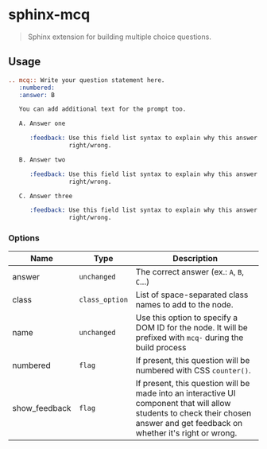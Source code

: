 # sphinx-mcq

> Sphinx extension for building multiple choice questions.

## Usage

```rst
.. mcq:: Write your question statement here.
   :numbered:
   :answer: B

   You can add additional text for the prompt too.

   A. Answer one

      :feedback: Use this field list syntax to explain why this answer is
                 right/wrong.

   B. Answer two

      :feedback: Use this field list syntax to explain why this answer is
                 right/wrong.

   C. Answer three

      :feedback: Use this field list syntax to explain why this answer is
                 right/wrong.
```

### Options

| Name          | Type           | Description                                                                                                                                                                    |
| ------------- | -------------- | ------------------------------------------------------------------------------------------------------------------------------------------------------------------------------ |
| answer        | `unchanged`    | The correct answer (ex.: `A`, `B`, `C`...)                                                                                                                                     |
| class         | `class_option` | List of space-separated class names to add to the node.                                                                                                                        |
| name          | `unchanged`    | Use this option to specify a DOM ID for the node. It will be prefixed with `mcq-` during the build process                                                                     |
| numbered      | `flag`         | If present, this question will be numbered with CSS `counter()`.                                                                                                               |
| show_feedback | `flag`         | If present, this question will be made into an interactive UI component that will allow students to check their chosen answer and get feedback on whether it's right or wrong. |
